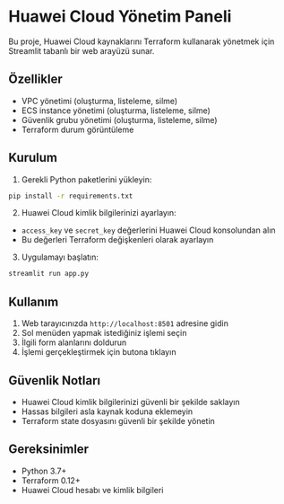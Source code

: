 # Huawei Cloud Yönetim Paneli

Bu proje, Huawei Cloud kaynaklarını Terraform kullanarak yönetmek için Streamlit tabanlı bir web arayüzü sunar.

## Özellikler

- VPC yönetimi (oluşturma, listeleme, silme)
- ECS instance yönetimi (oluşturma, listeleme, silme)
- Güvenlik grubu yönetimi (oluşturma, listeleme, silme)
- Terraform durum görüntüleme

## Kurulum

1. Gerekli Python paketlerini yükleyin:
```bash
pip install -r requirements.txt
```

2. Huawei Cloud kimlik bilgilerinizi ayarlayın:
- `access_key` ve `secret_key` değerlerini Huawei Cloud konsolundan alın
- Bu değerleri Terraform değişkenleri olarak ayarlayın

3. Uygulamayı başlatın:
```bash
streamlit run app.py
```

## Kullanım

1. Web tarayıcınızda `http://localhost:8501` adresine gidin
2. Sol menüden yapmak istediğiniz işlemi seçin
3. İlgili form alanlarını doldurun
4. İşlemi gerçekleştirmek için butona tıklayın

## Güvenlik Notları

- Huawei Cloud kimlik bilgilerinizi güvenli bir şekilde saklayın
- Hassas bilgileri asla kaynak koduna eklemeyin
- Terraform state dosyasını güvenli bir şekilde yönetin

## Gereksinimler

- Python 3.7+
- Terraform 0.12+
- Huawei Cloud hesabı ve kimlik bilgileri 
